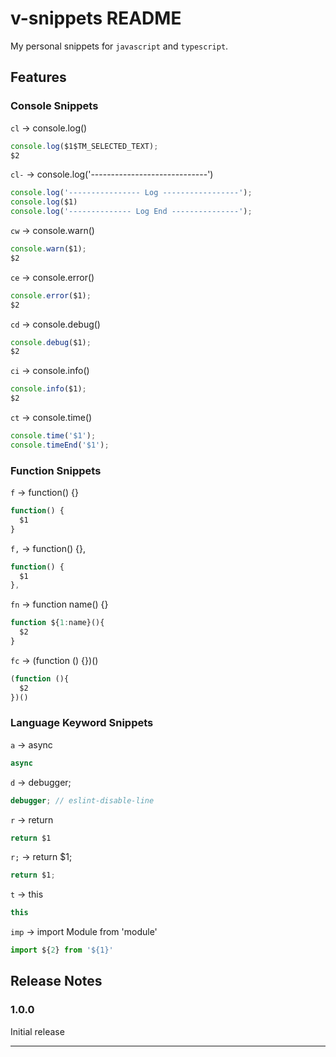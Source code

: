 # v-snippets README

My personal snippets for `javascript` and `typescript`.

## Features
### Console Snippets

`cl` → console.log()

```javascript
console.log($1$TM_SELECTED_TEXT);
$2
```

`cl-` → console.log('-----------------------------')

```javascript
console.log('---------------- Log -----------------');
console.log($1)
console.log('-------------- Log End ---------------');
```

`cw` → console.warn()

```javascript
console.warn($1);
$2
```

`ce` → console.error()

```javascript
console.error($1);
$2
```

`cd` → console.debug()

```javascript
console.debug($1);
$2
```

`ci` → console.info()

```javascript
console.info($1);
$2
```

`ct` → console.time()

```javascript
console.time('$1');
console.timeEnd('$1');
```

### Function Snippets

`f` → function() {}

```javascript
function() {
  $1
}
```

`f,` → function() {},

```javascript
function() {
  $1
},
```

`fn` → function name() {}

```javascript
function ${1:name}(){
  $2
}
```

`fc` → (function () {})()

```javascript
(function (){
  $2
})()
```

### Language Keyword  Snippets

`a` → async

```javascript
async
```

`d` → debugger;

```javascript
debugger; // eslint-disable-line
```

`r` → return

```javascript
return $1
```

`r;` → return $1;

```javascript
return $1;
```

`t` → this

```javascript
this
```

`imp` → import Module from 'module'

```javascript
import ${2} from '${1}'
```

## Release Notes

### 1.0.0

Initial release

---
